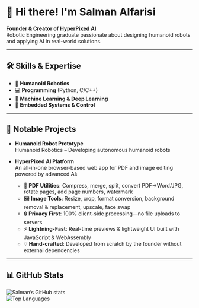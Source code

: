 # 👋 Hi there! I'm Salman Alfarisi

**Founder & Creator of [HyperPixed AI](https://www.hyperpixedai.com)**  
Robotic Engineering graduate passionate about designing humanoid robots and applying AI in real-world solutions.

---

## 🛠️ Skills & Expertise
- 🤖 **Humanoid Robotics**  
- 💻 **Programming** (Python, C/C++)  
- 🧠 **Machine Learning & Deep Learning**  
- 🔌 **Embedded Systems & Control**  

---

## 🚀 Notable Projects
- **Humanoid Robot Prototype**  
  Humanoid Robotics – Developing autonomous humanoid robots 

- **HyperPixed AI Platform**  
  An all-in-one browser-based web app for PDF and image editing powered by advanced AI:  
  - 🔧 **PDF Utilities**: Compress, merge, split, convert PDF→Word/JPG, rotate pages, add page numbers, watermark  
  - 🖼️ **Image Tools**: Resize, crop, format conversion, background removal & replacement, upscale, face swap  
  - 🔒 **Privacy First**: 100% client-side processing—no file uploads to servers  
  - ⚡ **Lightning-Fast**: Real-time previews & lightweight UI built with JavaScript & WebAssembly  
  - 💡 **Hand-crafted**: Developed from scratch by the founder without external dependencies

---

## 📊 GitHub Stats
![Salman’s GitHub stats](https://github-readme-stats.vercel.app/api?username=salmanalfarisi11&show_icons=true&theme=default)  
![Top Languages](https://github-readme-stats.vercel.app/api/top-langs/?username=salmanalfarisi11&layout=compact&theme=default)

